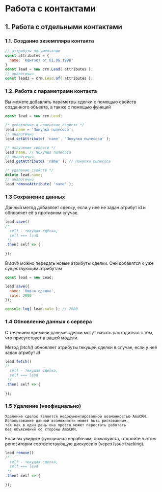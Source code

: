 # Работа с контактами

## 1. Работа с отдельными контактами

### 1.1. Создание экземпляра контакта

```js
// аттрибуты по умолчанию
const attributes = {
  name: 'Контакт от 01.06.1998'
}
const lead = new crm.Lead( attributes );
// аналогично
const lead2 = crm.Lead.of( attributes );
```

### 1.2. Работа с параметрами контакта

Вы можете добавлять параметры сделки с помощью
свойств созданного объекта, а также с помощью функций

```js
const lead = new crm.Lead;

/* добавление и изменение свойств */
lead.name = 'Покупка пылесоса';
// аналогично
lead.setAttribute( 'name', 'Покупка пылесоса' );

/* получение свойств */
lead.name; // Покупка пылесоса
// аналогично
lead.getAttribute( 'name' ); // Покупка пылесоса

/* удаление свойств */
delete lead.name;
// аналогично
lead.removeAttribute( 'name' );
```

### 1.3 Сохранение данных

Данный метод добавляет сделку, если у неё не задан
атрибут id и обновляет её в противном случае.

```js
lead.save()
/* 
  self - текущая сделка,
  self === lead
 */
.then( self => {
  
}); 
```

В *save* можно передать новые атрибуты сделки.
Они добавятся к уже существующим атрибутам

```javascript
const lead = new Lead;

lead.save({
  name: 'Новая сделка',
  sale: 2000
});

console.log( lead.sale ); // 2000
```

### 1.4 Обновление данных с сервера

С течением времени данные сделки могут начать
расходиться с тем, что присутствует в вашей модели.

Метод *fetch()* обновляет атрибуты текущей сделки в случае,
если у неё задан атрибут *id*

```js
lead.fetch()
/* 
  self - текущая сделка,
  self === lead
 */
.then( self => {
  
}); 
```

### 1.5 Удаление (неофициально)

    Удаление сделок является недокументированной возможностью AmoCRM. 
    Использование данной возможности может быть рискованным, 
    так как в один день она просто может перестать работать 
    без объяснений со стороны AmoCRM.

Если вы увидите функционал нерабочим, пожалуйста, 
откройте в этом репозитории соответствующую дискуссию (через issue tracking).

```js
lead.remove()
/* 
  self - текущая сделка,
  self === lead
 */
.then( self => {
  
}); 
```

